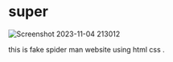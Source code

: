 # super
![Screenshot 2023-11-04 213012](https://github.com/AnkitSin24/super/assets/89828727/ae541645-4a5d-42ff-8c7d-37d6cf3829ca)

this is fake spider man website using html css .
